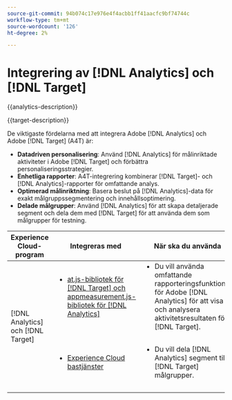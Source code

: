 ```yaml
---
source-git-commit: 94b074c17e976e4f4acbb1ff41aacfc9bf74744c
workflow-type: tm+mt
source-wordcount: '126'
ht-degree: 2%

---
```



# Integrering av [!DNL Analytics] och [!DNL Target]

{{analytics-description}}

{{target-description}}

De viktigaste fördelarna med att integrera Adobe [!DNL Analytics] och Adobe [!DNL Target] (A4T) är:

+ **Datadriven personalisering**: Använd [!DNL Analytics] för målinriktade aktiviteter i Adobe [!DNL Target] och förbättra personaliseringsstrategier.
+ **Enhetliga rapporter**: A4T-integrering kombinerar [!DNL Target]- och [!DNL Analytics]-rapporter för omfattande analys.
+ **Optimerad målinriktning**: Basera beslut på [!DNL Analytics]-data för exakt målgruppssegmentering och innehållsoptimering.
+ **Delade målgrupper**: Använd [!DNL Analytics] för att skapa detaljerade segment och dela dem med [!DNL Target] för att använda dem som målgrupper för testning.

<table>
    <thead>
            <tr>
                <th>Experience Cloud-program</th>
                <th>Integreras med</th>
                <th>När ska du använda</th>
                <th>Vanliga användningsfall</th>
            </tr>
    </thead>
    <tbody>
        <tr>
            <td rowspan="2">[!DNL Analytics] och [!DNL Target]</td>
            <td>
                <ul style="margin-top: 0;">
                    <li><a href="../../integrations/tutorials/analytics-target/analytics-target.md" target="_blank" rel="noreferrer">at.js-bibliotek för [!DNL Target] och appmeasurement.js-bibliotek för [!DNL Analytics]</a></li>
                </ul>
            </td>
            <td>
                <ul style="margin-top: 0;">
                    <li>Du vill använda omfattande rapporteringsfunktioner för Adobe [!DNL Analytics] för att visa och analysera aktivitetsresultaten för [!DNL Target].</li>
                </ul>
            </td>
            <td>
                <ul style="margin-top: 0;">
                    <li>Personaliserade innehållsrekommendationer.</li>
                    <li>A/B-testning och optimering.</li>
                </ul>
            </td>
        </tr>
        <tr>
            <td>
                <ul style="margin-top: 0;">
                    <li><a href="https://experienceleague.adobe.com/docs/target/using/integrate/mmp.html?lang=sv-SE" target="_blank" rel="noreferrer">Experience Cloud bastjänster</a></li>
                </ul>
            </td>
            <td>
                <ul style="margin-top: 0;">
                    <li>Du vill dela [!DNL Analytics] segment till [!DNL Target] målgrupper.</li>
                </ul>
            </td>
            <td>
                <ul style="margin-top: 0;">
                    <li>Dela konverteringssegment</li>
                    <li>Dela innehållets tillhörighetssegment</li>
                    <li>Segmentbaserade riktade upplevelser.</li>
                </ul>
            </td>
        </tr>
    </tbody>
</table>
